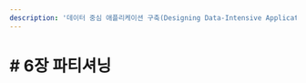 ```yaml
---
description: '데이터 중심 애플리케이션 구축(Designing Data-Intensive Application, 2017) 책을 읽고 정리하였습니다.'
---
```


# \# 6장 파티셔닝

